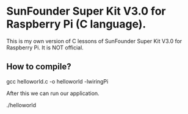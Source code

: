 # SunFounder Super Kit V3.0 for Raspberry Pi (C language).
This is my own version of C lessons of SunFounder Super Kit V3.0 for Raspberry Pi. It is NOT official.

## How to compile?
gcc helloworld.c -o helloworld -lwiringPi

After this we can run our application.

./helloworld
